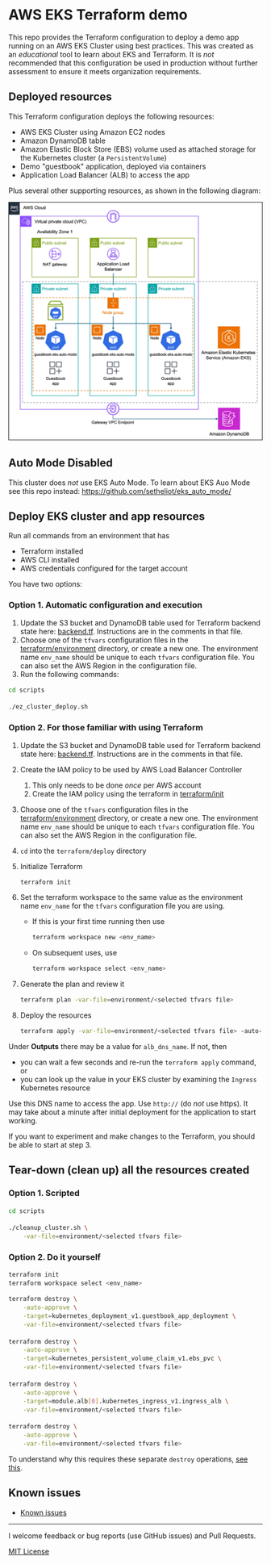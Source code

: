 # AWS EKS Terraform demo

This repo provides the Terraform configuration to deploy a demo app running on an AWS EKS Cluster using best practices. This was created as an _educational_ tool to learn about EKS and Terraform. It is _not_ recommended that this configuration be used in production without further assessment to ensure it meets organization requirements.

## Deployed resources

This Terraform configuration deploys the following resources:
* AWS EKS Cluster using Amazon EC2 nodes
* Amazon DynamoDB table
* Amazon Elastic Block Store (EBS) volume used as attached storage for the Kubernetes cluster (a `PersistentVolume`)
* Demo "guestbook" application, deployed via containers
* Application Load Balancer (ALB) to access the app

Plus several other supporting resources, as shown in the following diagram:

![architecture](images/architecture.jpg)

## Auto Mode Disabled
This cluster does _not_ use EKS Auto Mode. To learn about EKS Auo Mode see this repo instead: https://github.com/setheliot/eks_auto_mode/

## Deploy EKS cluster and app resources

Run all commands from an environment that has
* Terraform installed
* AWS CLI installed
* AWS credentials configured for the target account

You have two options:

### Option 1. Automatic configuration and execution

1. Update the S3 bucket and DynamoDB table used for Terraform backend state here: [backend.tf](terraform/backend.tf). Instructions are in the comments in that file.
1. Choose one of the `tfvars` configuration files in the [terraform/environment](terraform/environment) directory, or create a new one. The environment name `env_name` should be unique to each `tfvars` configuration file. You can also set the AWS Region in the configuration file.
1. Run the following commands:
```bash
cd scripts

./ez_cluster_deploy.sh
```


### Option 2. For those familiar with using Terraform
1. Update the S3 bucket and DynamoDB table used for Terraform backend state here: [backend.tf](terraform/backend.tf). Instructions are in the comments in that file.
1. Create the IAM policy to be used by AWS Load Balancer Controller
    1. This only needs to be done _once_ per AWS account
    2. Create the IAM policy using the terraform in [terraform/init](terraform/init)
1. Choose one of the `tfvars` configuration files in the [terraform/environment](terraform/environment) directory, or create a new one. The environment name `env_name` should be unique to each `tfvars` configuration file. You can also set the AWS Region in the configuration file.
1. `cd` into the `terraform/deploy` directory
1. Initialize Terraform
    ```bash
    terraform init
    ```

1. Set the terraform workspace to the same value as the environment name `env_name` for the `tfvars` configuration file you are using.
   * If this is your first time running then use 
     ```bash
     terraform workspace new <env_name>
     ```
   * On subsequent uses, use
     ```bash
     terraform workspace select <env_name>
     ```
1. Generate the plan and review it
   ```bash
   terraform plan -var-file=environment/<selected tfvars file>
   ```

1. Deploy the resources
   ```bash
   terraform apply -var-file=environment/<selected tfvars file> -auto-approve
   ```

Under **Outputs** there may be a value for `alb_dns_name`. If not, then 
* you can wait a few seconds and re-run the `terraform apply` command, or
* you can look up the value in your EKS cluster by examining the `Ingress` Kubernetes resource

Use this DNS name to access the app.  Use `http://` (do _not_ use https). It may take about a minute after initial deployment for the application to start working.

If you want to experiment and make changes to the Terraform, you should be able to start at step 3.

## Tear-down (clean up) all the resources created

### Option 1. Scripted

```bash
cd scripts

./cleanup_cluster.sh \
    -var-file=environment/<selected tfvars file>
```

### Option 2. Do it yourself

```bash
terraform init
terraform workspace select <env_name>
```

```bash
terraform destroy \
    -auto-approve \
    -target=kubernetes_deployment_v1.guestbook_app_deployment \
    -var-file=environment/<selected tfvars file>

terraform destroy \
    -auto-approve \
    -target=kubernetes_persistent_volume_claim_v1.ebs_pvc \
    -var-file=environment/<selected tfvars file>

terraform destroy \
    -auto-approve \
    -target=module.alb[0].kubernetes_ingress_v1.ingress_alb \
    -var-file=environment/<selected tfvars file>

terraform destroy \
    -auto-approve \
    -var-file=environment/<selected tfvars file>
```

To understand why this requires these separate `destroy` operations, [see this](docs/cleanup.md#tear-down-clean-up-all-the-resources-created). 

## Known issues
* [Known issues](docs/known_issues.md)
---
I welcome feedback or bug reports (use GitHub issues) and Pull Requests.

[MIT License](LICENSE)